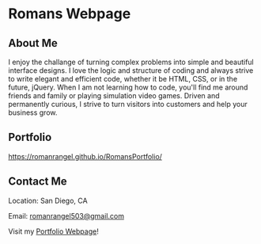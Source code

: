# Romans Webpage


## About Me
I enjoy the challange of turning complex problems into simple and beautiful interface designs. I love the logic and structure of coding and always strive to write elegant and efficient code, whether it be HTML, CSS, or in the future, jQuery. When I am not learning how to code, you'll find me around friends and family or playing simulation video games. Driven and permanently curious, I strive to turn visitors into customers and help your business grow.

## Portfolio
https://romanrangel.github.io/RomansPortfolio/

## Contact Me

Location: San Diego, CA

Email: [romanrangel503@gmail.com](mailto:romanrangel503@gmail.com?subject=[GitHub]%20Source%20Han%20Sans)

Visit my [Portfolio Webpage](https://romanrangel.github.io/Portfolio/)!
